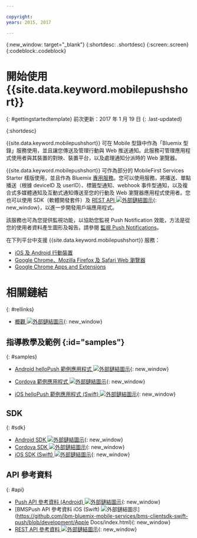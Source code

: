 ```yaml
---

copyright:
years: 2015, 2017

---
```


{:new_window: target="_blank"}
{:shortdesc: .shortdesc}
{:screen:.screen}
{:codeblock:.codeblock}

# 開始使用 {{site.data.keyword.mobilepushshort}}
{: #gettingstartedtemplate}
前次更新：2017 年 1 月 19 日
{: .last-updated}

{:shortdesc}

{{site.data.keyword.mobilepushshort}} 可在 Mobile 型錄中作為「Bluemix 型錄」服務使用，並且讓您傳送及管理行動與 Web 推送通知。此服務可管理應用程式使用者與其裝置的對映、裝置平台，以及處理通知分派時的 Web 瀏覽器。

 {{site.data.keyword.mobilepushshort}} 可作為部分的 MobileFirst Services Starter 樣版使用，並且作為 Bluemix [專用服務](/docs/dedicated/index.html)。您可以使用服務，將播送、單點播送（根據 deviceID 及 userID）、標籤型通知、webhook 事件型通知，以及複合式多媒體通知及互動式通知傳送至您的行動及 Web 瀏覽器應用程式使用者。您也可以使用 SDK（軟體開發套件）及 [REST API ![外部鏈結圖示](../../icons/launch-glyph.svg "外部鏈結圖示")](https://mobile.{DomainName}/imfpush/){: new_window}，以進一步開發用戶端應用程式。

該服務也可為您提供監視功能，以協助您監視 Push Notification 效能，方法是從您的使用者資料產生圖形及報告。請參閱 [監視 Push Notifications](/docs/services/mobilepush/t_push_monitoring.html)。

在下列平台中支援 {{site.data.keyword.mobilepushshort}} 服務：

- [iOS 及 Android 行動裝置](/docs/services/mobilepush/c_enable_push.html)
- [Google Chrome、Mozilla Firefox 及 Safari Web 瀏覽器](/docs/services/mobilepush/c_chrome_firefox_enable.html)
- [Google Chrome Apps and Extensions](/docs/services/mobilepush/c_web_extensions.html)


# 相關鏈結
{: #rellinks}

* [概觀 ![外部鏈結圖示](../../icons/launch-glyph.svg "外部鏈結圖示")](c_overview_push.html){: new_window}

## 指導教學及範例 {:id="samples"}
{: #samples}
* [Android helloPush 範例應用程式 ![外部鏈結圖示](../../icons/launch-glyph.svg "外部鏈結圖示")](https://github.com/ibm-bluemix-mobile-services/bms-samples-android-hellopush/){: new_window}
- [Cordova 範例應用程式 ![外部鏈結圖示](../../icons/launch-glyph.svg "外部鏈結圖示")](https://github.com/ibm-bluemix-mobile-services/bms-samples-cordova-hellopush){: new_window}
* [iOS helloPush 範例應用程式 (Swift) ![外部鏈結圖示](../../icons/launch-glyph.svg "外部鏈結圖示")](https://github.com/ibm-bluemix-mobile-services/bms-samples-swift-hellopush){: new_window}

## SDK
{: #sdk}
* [Android SDK ![外部鏈結圖示](../../icons/launch-glyph.svg "外部鏈結圖示")](https://github.com/ibm-bluemix-mobile-services/bms-clientsdk-android-push){: new_window}
* [Cordova SDK ![外部鏈結圖示](../../icons/launch-glyph.svg "外部鏈結圖示")](https://github.com/ibm-bluemix-mobile-services/bms-clientsdk-cordova-plugin-push){: new_window}
* [iOS SDK (Swift) ![外部鏈結圖示](../../icons/launch-glyph.svg "外部鏈結圖示")](https://codeload.github.com/ibm-bluemix-mobile-services/bms-clientsdk-swift-push/zip/master){: new_window}

## API 參考資料
{: #api}
* [Push API 參考資料 (Android) ![外部鏈結圖示](../../icons/launch-glyph.svg "外部鏈結圖示")](https://classicdocs.ng.bluemix.net/docs/api/content/api/mobilefirst/android/push-api-doc/overview-summary.html){: new_window}
* [BMSPush API 參考資料 iOS (Swift) ![外部鏈結圖示](../../icons/launch-glyph.svg "外部鏈結圖示")](https://github.com/ibm-bluemix-mobile-services/bms-clientsdk-swift-push/blob/development/Apple Docs/index.html){: new_window}
* [REST API 參考資料 ![外部鏈結圖示](../../icons/launch-glyph.svg "外部鏈結圖示")](https://mobile.{DomainName}/imfpush/){: new_window}
